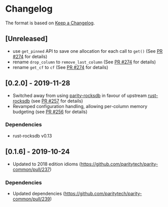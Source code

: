 # Changelog

The format is based on [Keep a Changelog]. 

[Keep a Changelog]: http://keepachangelog.com/en/1.0.0/

## [Unreleased]
- use `get_pinned` API to save one allocation for each call to `get()` (See [PR #274](https://github.com/paritytech/parity-common/pull/274) for details)
- rename `drop_column` to `remove_last_column` (See [PR #274](https://github.com/paritytech/parity-common/pull/274) for details)
- rename `get_cf` to `cf` (See [PR #274](https://github.com/paritytech/parity-common/pull/274) for details)

## [0.2.0] - 2019-11-28
- Switched away from using [parity-rocksdb](https://crates.io/crates/parity-rocksdb) in favour of upstream [rust-rocksdb](https://crates.io/crates/rocksdb) (see [PR #257](https://github.com/paritytech/parity-common/pull/257) for details)
- Revamped configuration handling, allowing per-column memory budgeting (see [PR #256](https://github.com/paritytech/parity-common/pull/256) for details)
### Dependencies
- rust-rocksdb v0.13

## [0.1.6] - 2019-10-24
- Updated to 2018 edition idioms (https://github.com/paritytech/parity-common/pull/237)
### Dependencies
- Updated dependencies (https://github.com/paritytech/parity-common/pull/239)
